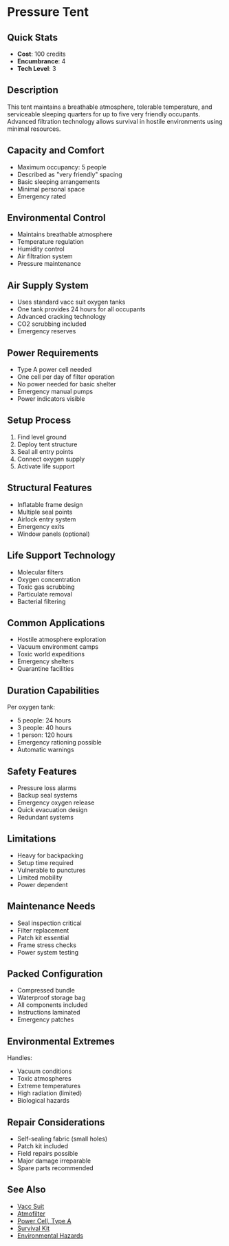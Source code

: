 # Pressure Tent

## Quick Stats
- **Cost**: 100 credits
- **Encumbrance**: 4
- **Tech Level**: 3

## Description
This tent maintains a breathable atmosphere, tolerable temperature, and serviceable sleeping quarters for up to five very friendly occupants. Advanced filtration technology allows survival in hostile environments using minimal resources.

## Capacity and Comfort
- Maximum occupancy: 5 people
- Described as "very friendly" spacing
- Basic sleeping arrangements
- Minimal personal space
- Emergency rated

## Environmental Control
- Maintains breathable atmosphere
- Temperature regulation
- Humidity control
- Air filtration system
- Pressure maintenance

## Air Supply System
- Uses standard vacc suit oxygen tanks
- One tank provides 24 hours for all occupants
- Advanced cracking technology
- CO2 scrubbing included
- Emergency reserves

## Power Requirements
- Type A power cell needed
- One cell per day of filter operation
- No power needed for basic shelter
- Emergency manual pumps
- Power indicators visible

## Setup Process
1. Find level ground
2. Deploy tent structure
3. Seal all entry points
4. Connect oxygen supply
5. Activate life support

## Structural Features
- Inflatable frame design
- Multiple seal points
- Airlock entry system
- Emergency exits
- Window panels (optional)

## Life Support Technology
- Molecular filters
- Oxygen concentration
- Toxic gas scrubbing
- Particulate removal
- Bacterial filtering

## Common Applications
- Hostile atmosphere exploration
- Vacuum environment camps
- Toxic world expeditions
- Emergency shelters
- Quarantine facilities

## Duration Capabilities
Per oxygen tank:
- 5 people: 24 hours
- 3 people: 40 hours
- 1 person: 120 hours
- Emergency rationing possible
- Automatic warnings

## Safety Features
- Pressure loss alarms
- Backup seal systems
- Emergency oxygen release
- Quick evacuation design
- Redundant systems

## Limitations
- Heavy for backpacking
- Setup time required
- Vulnerable to punctures
- Limited mobility
- Power dependent

## Maintenance Needs
- Seal inspection critical
- Filter replacement
- Patch kit essential
- Frame stress checks
- Power system testing

## Packed Configuration
- Compressed bundle
- Waterproof storage bag
- All components included
- Instructions laminated
- Emergency patches

## Environmental Extremes
Handles:
- Vacuum conditions
- Toxic atmospheres
- Extreme temperatures
- High radiation (limited)
- Biological hazards

## Repair Considerations
- Self-sealing fabric (small holes)
- Patch kit included
- Field repairs possible
- Major damage irreparable
- Spare parts recommended

## See Also
- [Vacc Suit](vacc-suit.md)
- [Atmofilter](atmofilter.md)
- [Power Cell, Type A](../ammo-power/power-cell-type-a.md)
- [Survival Kit](survival-kit.md)
- [Environmental Hazards](../../../systems/environmental-hazards/)